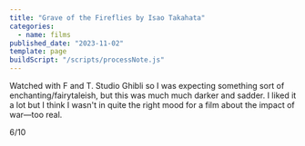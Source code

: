 ```yaml
---
title: "Grave of the Fireflies by Isao Takahata"
categories:
  - name: films
published_date: "2023-11-02"
template: page
buildScript: "/scripts/processNote.js"
---
```


Watched with F and T. Studio Ghibli so I was expecting something sort of enchanting/fairytaleish, but this was much much darker and sadder. I liked it a lot but I think I wasn't in quite the right mood for a film about the impact of war—too real.

6/10
